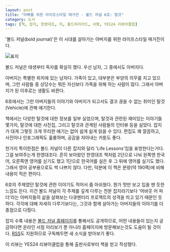 ```yaml
---
layout: post
title: "아빠를 위한 라이프스타일 매거진 - 볼드 저널 6호: 탈것"
category: 도서
tags: [책, 잡지, 한영대조, 차, 볼드피리어드, 서평, YES24 리뷰어클럽]
---
```


'볼드 저널(bold journal)'은 이 시대를 살아가는 아버지를 위한 라이프스타일 매거진이다.

![표지](https://lh3.googleusercontent.com/-Ak3o0BAd-VM/WeOFcoFJmfI/AAAAAAAAZJs/0OuiUvzAyqY9unyfX0d1mwyuCJ3mBKjtwCE0YBhgL/s480/bold-journal-06-vehicle-book.jpg)

볼드 저널은 태생부터 독자를 확실히 했다.
우선 남자, 그 중에서도 아버지다.

아버지는 특별한 위치에 있는 남자다.
가족이 있고, 대부분은 부양의 의무를 지고 있으며,
그런 사람들 중 상당수는 뭐든 자신보다 가족을 위해 하는 사람이 많다.
그래서 아버지가 된 이후로는 생활도 바뀐다.

6호에서는 그런 아버지들의 이야기와
아버지가 되고서도 결코 끊을 수 없는 취미인 탈것(Vehicle)에 관해 얘기한다.

책에서는 다양한 탈것에 대한 정보를 일부 실었으며,
탈것과 관련된 재미있는 이야기들 몇가지,
탈것에 대한 사진집,
그리고 탈것과 관계된 사람들의 인터뷰 등을 실었다.
잡지가 대게 그렇듯 크게 무리한 얘기는 없어 쉽게 쉽게 읽을 수 있다.
편집도 꽤 깔끔하고, 사진이나 인포그래픽도 훌륭하며,
공감을 자아내는 카툰도 좋다.

한가지 특이한점은 볼드 저널이 다른 잡지와 달리 'Life Lessons'임을 표방한다는거다.
그걸 보여주는게 한영대조다.
흔히 보아왔던 한영대조 책처럼 2단으로 나눠 왼쪽엔 한국어, 오른쪽엔 영어를 싣기도 했고
1단으로 한국어를 실은 후 그 뒤에 영어를 실기도 했다.
그래서 영어 공부용으로도 썩 나쁘지 않다.
다만, 덕분에 이 책은 분량(약 190쪽)에 비해 내용이 적은 편이다.

6호의 주제였던 탈것에 관한 이야기도 적어서 좀 아쉬웠다.
뭔가 맛만 보고 입을 뗀 듯한 느낌도 든다.
이건 볼드 저널이 각 주제를 깊게 다루는 전문 잡지라기보다
'어바웃 어 파더'라는 아버지들의 삶을 살펴보는 다큐멘터리 프로젝트의 성격을 띄고 있기 때문인 듯하다.
각각에 대해 자세히 다루기보다는, 그것과 함께 살아가는 아버지들의 이야기를 더 중점으로 다뤘다.

잡지 수록 내용은 [볼드 저널 홈페이지](https://boldjournal.com/)를 통해서도 공개하므로,
어떤 내용들이 있는지 궁금하다면 온라인 서점 미리보기 뿐 아니라 홈페이지에 방문해보는것도 도움이 될 것이다.
[RSS](https://boldjournal.com/feed/)도 지원하므로 구독해두면 새 소식을 받아보기 좋다.



<div class="im im-info">
이 리뷰는 YES24 리뷰어클럽을 통해 출판사로부터 책을 받고 작성했다.
</div>
